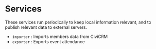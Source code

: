 # Services

These services run periodically to keep local information relevant, and
to publish relevant data to external servers.

* `importer` : Imports members data from CiviCRM
* `exporter` : Exports event attendance
